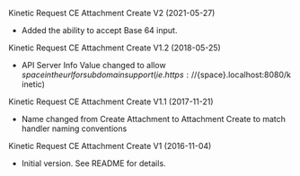 Kinetic Request CE Attachment Create V2 (2021-05-27)
 * Added the ability to accept Base 64 input.

Kinetic Request CE Attachment Create V1.2 (2018-05-25)
* API Server Info Value changed to allow ${space} in the url for subdomain support
(ie. https://${space}.localhost:8080/kinetic)

Kinetic Request CE Attachment Create V1.1 (2017-11-21)
* Name changed from Create Attachment to Attachment Create to match handler naming conventions

Kinetic Request CE Attachment Create V1 (2016-11-04)
 * Initial version.  See README for details.
